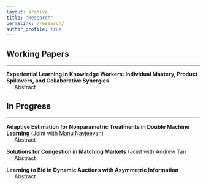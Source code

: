 ```yaml
---
layout: archive
title: "Research"
permalink: /research/
author_profile: true
---
```


## Working Papers
---
**Experiential Learning in Knowledge Workers: Individual Mastery, Product Spillovers, and Collaborative Synergies**
<br> $\quad$ Abstract

## In Progress
---
**Adaptive Estimation for Nonparametric Treatments in Double Machine Learning** (Joint with [Manu Navjeevan](https://navjeevan.dev))
<br> $\quad$ Abstract

**Solutions for Congestion in Matching Markets** (Joint with [Andrew Tai](https://taiandrew.github.io))
<br> $\quad$ Abstract

**Learning to Bid in Dynamic Auctions with Asymmetric Information**
<br> $\quad$ Abstract
